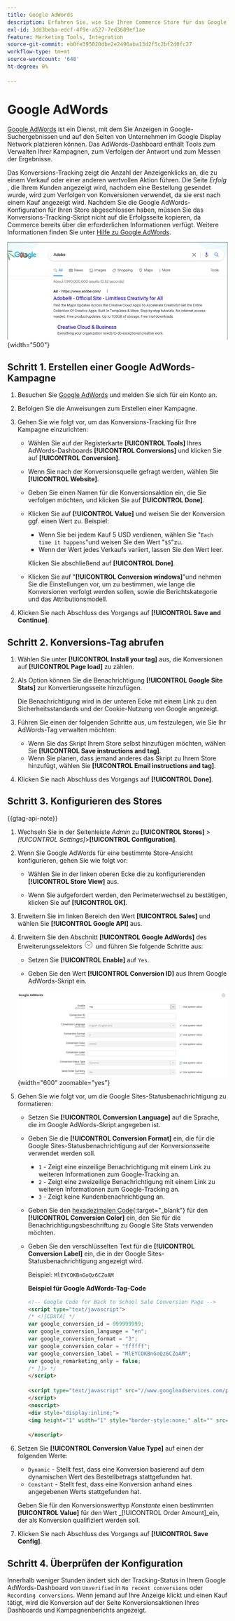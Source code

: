 ```yaml
---
title: Google AdWords
description: Erfahren Sie, wie Sie Ihren Commerce Store für das Google AdWords-Konversions-Tracking konfigurieren, um die Anzeigenklicks zu messen, die zu einem Kauf oder einer anderen wertvollen Aktion führen.
exl-id: 3dd3beba-edcf-4f9e-a527-7ed3609ef1ae
feature: Marketing Tools, Integration
source-git-commit: eb0fe395020dbe2e2496aba13d2f5c2bf2d0fc27
workflow-type: tm+mt
source-wordcount: '648'
ht-degree: 0%

---
```


# Google AdWords

[Google AdWords][1] ist ein Dienst, mit dem Sie Anzeigen in Google-Suchergebnissen und auf den Seiten von Unternehmen im Google Display Network platzieren können. Das AdWords-Dashboard enthält Tools zum Verwalten Ihrer Kampagnen, zum Verfolgen der Antwort und zum Messen der Ergebnisse.

Das Konversions-Tracking zeigt die Anzahl der Anzeigenklicks an, die zu einem Verkauf oder einer anderen wertvollen Aktion führen. Die Seite _Erfolg_ , die Ihrem Kunden angezeigt wird, nachdem eine Bestellung gesendet wurde, wird zum Verfolgen von Konversionen verwendet, da sie erst nach einem Kauf angezeigt wird. Nachdem Sie die Google AdWords-Konfiguration für Ihren Store abgeschlossen haben, müssen Sie das Konversions-Tracking-Skript nicht auf die Erfolgsseite kopieren, da Commerce bereits über die erforderlichen Informationen verfügt. Weitere Informationen finden Sie unter [Hilfe zu Google AdWords][2].

![Adobe Ad in Google Search Results](./assets/google-adwords-adobe-ad.png){width="500"}

## Schritt 1. Erstellen einer Google AdWords-Kampagne

1. Besuchen Sie [Google AdWords][3] und melden Sie sich für ein Konto an.

1. Befolgen Sie die Anweisungen zum Erstellen einer Kampagne.

1. Gehen Sie wie folgt vor, um das Konversions-Tracking für Ihre Kampagne einzurichten:

   - Wählen Sie auf der Registerkarte **[!UICONTROL Tools]** Ihres AdWords-Dashboards **[!UICONTROL Conversions]** und klicken Sie auf **[!UICONTROL Conversion]**.

   - Wenn Sie nach der Konversionsquelle gefragt werden, wählen Sie **[!UICONTROL Website]**.

   - Geben Sie einen Namen für die Konversionsaktion ein, die Sie verfolgen möchten, und klicken Sie auf **[!UICONTROL Done]**.

   - Klicken Sie auf **[!UICONTROL Value]** und weisen Sie der Konversion ggf. einen Wert zu. Beispiel:

      - Wenn Sie bei jedem Kauf 5 USD verdienen, wählen Sie &quot;`Each time it happens`&quot;und weisen Sie den Wert &quot;`$5`&quot;zu.
      - Wenn der Wert jedes Verkaufs variiert, lassen Sie den Wert leer.

     Klicken Sie abschließend auf **[!UICONTROL Done]**.

   - Klicken Sie auf &quot;**[!UICONTROL Conversion windows]**&quot;und nehmen Sie die Einstellungen vor, um zu bestimmen, wie lange die Konversionen verfolgt werden sollen, sowie die Berichtskategorie und das Attributionsmodell.

1. Klicken Sie nach Abschluss des Vorgangs auf **[!UICONTROL Save and Continue]**.

## Schritt 2. Konversions-Tag abrufen

1. Wählen Sie unter **[!UICONTROL Install your tag]** aus, die Konversionen auf **[!UICONTROL Page load]** zu zählen.

1. Als Option können Sie die Benachrichtigung **[!UICONTROL Google Site Stats]** zur Konvertierungsseite hinzufügen.

   Die Benachrichtigung wird in der unteren Ecke mit einem Link zu den Sicherheitsstandards und der Cookie-Nutzung von Google angezeigt.

1. Führen Sie einen der folgenden Schritte aus, um festzulegen, wie Sie Ihr AdWords-Tag verwalten möchten:

   - Wenn Sie das Skript Ihrem Store selbst hinzufügen möchten, wählen Sie **[!UICONTROL Save instructions and tag]**.
   - Wenn Sie planen, dass jemand anderes das Skript zu Ihrem Store hinzufügt, wählen Sie **[!UICONTROL Email instructions and tag]**.

1. Klicken Sie nach Abschluss des Vorgangs auf **[!UICONTROL Done]**.

## Schritt 3. Konfigurieren des Stores

{{gtag-api-note}}

1. Wechseln Sie in der Seitenleiste _Admin_ zu **[!UICONTROL Stores]** > _[!UICONTROL Settings]_>**[!UICONTROL Configuration]**.

1. Wenn Sie Google AdWords für eine bestimmte Store-Ansicht konfigurieren, gehen Sie wie folgt vor:

   - Wählen Sie in der linken oberen Ecke die zu konfigurierenden **[!UICONTROL Store View]** aus.

   - Wenn Sie aufgefordert werden, den Perimeterwechsel zu bestätigen, klicken Sie auf **[!UICONTROL OK]**.

1. Erweitern Sie im linken Bereich den Wert **[!UICONTROL Sales]** und wählen Sie **[!UICONTROL Google API]** aus.

1. Erweitern Sie den Abschnitt **[!UICONTROL Google AdWords]** des Erweiterungsselektors ![Erweiterung](../assets/icon-display-expand.png) und führen Sie folgende Schritte aus:

   - Setzen Sie **[!UICONTROL Enable]** auf `Yes`.

   - Geben Sie den Wert **[!UICONTROL Conversion ID]** aus Ihrem Google AdWords-Skript ein.

   ![Vertriebskonfiguration - Google Ads-API](../configuration-reference/sales/assets/google-api-google-adwords.png){width="600" zoomable="yes"}

1. Gehen Sie wie folgt vor, um die Google Sites-Statusbenachrichtigung zu formatieren:

   - Setzen Sie **[!UICONTROL Conversion Language]** auf die Sprache, die im Google AdWords-Skript angegeben ist.

   - Geben Sie die **[!UICONTROL Conversion Format]** ein, die für die Google Sites-Statusbenachrichtigung auf der Konversionsseite verwendet werden soll.

      - `1` - Zeigt eine einzeilige Benachrichtigung mit einem Link zu weiteren Informationen zum Google-Tracking an.
      - `2` - Zeigt eine zweizeilige Benachrichtigung mit einem Link zu weiteren Informationen zum Google-Tracking an.
      - `3` - Zeigt keine Kundenbenachrichtigung an.

   - Geben Sie den [hexadezimalen Code][4]{:target=&quot;_blank&quot;} für den **[!UICONTROL Conversion Color]** ein, den Sie für die Benachrichtigungsbeschriftung zu Google Site Stats verwenden möchten.

   - Geben Sie den verschlüsselten Text für die **[!UICONTROL Conversion Label]** ein, die in der Google Sites-Statusbenachrichtigung angezeigt wird.

     Beispiel: `MlEYCOKBnGoQz6CZoAM`

     **Beispiel für Google AdWords-Tag-Code**

     ```html
     <!-- Google Code for Back to School Sale Conversion Page -->
     <script type="text/javascript">
     /* <![CDATA[ */
     var google_conversion_id = 999999999;
     var google_conversion_language = "en";
     var google_conversion_format = "3";
     var google_conversion_color = "ffffff";
     var google_conversion_label = "MlEYCOKBnGoQz6CZoAM";
     var google_remarketing_only = false;
     /* ]]> */
     </script>
     
     <script type="text/javascript" src="//www.googleadservices.com/pagead/conversion.js">
     </script>
     <noscript>
     <div style="display:inline;">
     <img height="1" width="1" style="border-style:none;" alt="" src="//www.googleadservices.com/pagead/conversion/872829007/?label=MlEYCOKBnGoQz6CZoAM&amp;guid=ON&amp;script=0"/>
     
     </noscript>
     ```

1. Setzen Sie **[!UICONTROL Conversion Value Type]** auf einen der folgenden Werte:

   - `Dynamic` - Stellt fest, dass eine Konversion basierend auf dem dynamischen Wert des Bestellbetrags stattgefunden hat.
   - `Constant` - Stellt fest, dass eine Konversion anhand eines angegebenen Werts stattgefunden hat.

   Geben Sie für den Konversionswerttyp _Konstante_ einen bestimmten **[!UICONTROL Value]** für den Wert _[!UICONTROL Order Amount]_ein, der als Konversion qualifiziert werden soll.

1. Klicken Sie nach Abschluss des Vorgangs auf **[!UICONTROL Save Config]**.

## Schritt 4. Überprüfen der Konfiguration

Innerhalb weniger Stunden ändert sich der Tracking-Status in Ihrem Google AdWords-Dashboard von `Unverified` in `No recent conversions` oder `Recording conversions`. Wenn jemand auf Ihre Anzeige klickt und einen Kauf tätigt, wird die Konversion auf der Seite Konversionsaktionen Ihres Dashboards und Kampagnenberichts angezeigt.

[1]: https://www.google.com/adwords/
[2]: https://support.google.com/adwords/answer/6095821
[3]: https://ads.google.com/
[4]: https://www.w3schools.com/colors/colors_picker.asp
